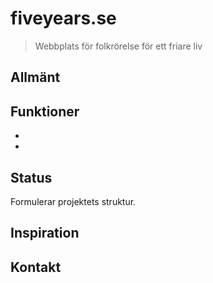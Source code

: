 # fiveyears.se
> Webbplats för folkrörelse för ett friare liv


## Allmänt
[]()


## Funktioner

* 
* 


## Status
Formulerar projektets struktur. 


## Inspiration


## Kontakt

